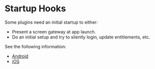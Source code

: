 # Startup Hooks

Some plugins need an initial startup to either:
* Present a screen gateway at app launch.
* Do an initial setup and try to silently login, update entitlements, etc.

See the following information:
* [Android](/plugins/general-abilities/startup-hooks/android/startup-hooks-android.md)
* [iOS](/plugins/general-abilities/startup-hooks/ios/startup-hooks-ios.md)